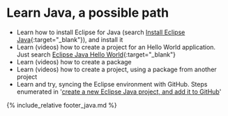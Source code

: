 # Learn Java, a possible path

* Learn how to install Eclipse for Java (search [Install Eclipse Java](https://www.google.com/search?q=install+eclipse+java){:target="_blank"}), and install it
* Learn (videos) how to create a project for an Hello World application. Just search [Eclipse Java Hello World](https://www.google.com/search?q=eclipse+java+hello+world){:target="_blank"}
* Learn (videos) how to create a package
* Learn (videos) how to create a project, using a package from another project
* Learn and try, syncing the Eclipse environment with GitHub. Steps enumerated in '[create a new Eclipse Java project, and add it to GitHub](eclipse-new-plus-github.md)'


{% include_relative footer_java.md %}